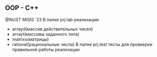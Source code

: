 ## OOP - C++ 
@NUST MISIS '23
В папке prj.lab реализация: 
- arrayd(массив действительных чисел)
- arrayt(массивы заданного типа)
- matrixs(матрицы)
- rational(рациональные числа)
В папке prj.test тесты для провкерки правильной работы реализации
